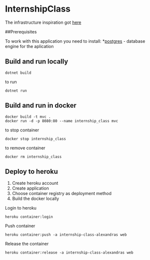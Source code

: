 # InternshipClass

The infrastructure inspiration got [here](https://dev.to/alrobilliard/deploying-net-core-to-heroku-1lfe) 

##Prerequisites

To work with this application you need to install:
*[postgres](https://www.postgresql.org/download/) - database engine for the aplication

## Build and run locally

```
dotnet build
```

to run
```
dotnet run
```

## Build and run in docker

```
docker build -t mvc .
docker run -d -p 8080:80 --name internship_class mvc
```

to stop container
```
docker stop internship_class
```
to remove container
```
docker rm internship_class
```

## Deploy to heroku

1. Create heroku account
2. Create application
3. Choose container registry as deployment method
4. Build the docker locally


Login to heroku
```
heroku container:login
```

Push container
```
heroku container:push -a internship-class-alexandras web
```

Release the container
```
heroku container:release -a internship-class-alexandras web
```
